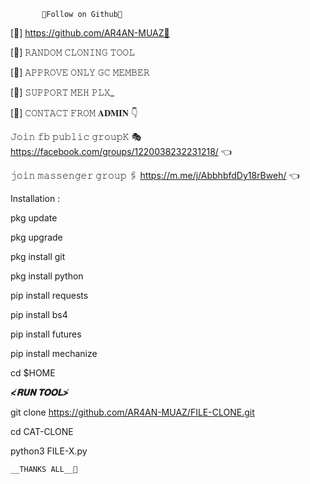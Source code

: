            🍁𝙵𝚘𝚕𝚕𝚘𝚠 𝚘𝚗 𝙶𝚒𝚝𝚑𝚞𝚋🍁

[🩵] https://github.com/AR4AN-MUAZ🔪

[🖤] 𝚁𝙰𝙽𝙳𝙾𝙼 𝙲𝙻𝙾𝙽𝙸𝙽𝙶 𝚃𝙾𝙾𝙻

[🎈] 𝙰𝙿𝙿𝚁𝙾𝚅𝙴 𝙾𝙽𝙻𝚈 𝙶𝙲 𝙼𝙴𝙼𝙱𝙴𝚁

[🩷] 𝚂𝚄𝙿𝙿𝙾𝚁𝚃 𝙼𝙴𝙷 𝙿𝙻𝚇_

[🍁] 𝙲𝙾𝙽𝚃𝙰𝙲𝚃 𝙵𝚁𝙾𝙼 𝐀𝐃𝐌𝐈𝐍 👇

𝙹𝚘𝚒𝚗 𝚏𝚋  𝚙𝚞𝚋𝚕𝚒𝚌 𝚐𝚛𝚘𝚞𝚙𝙺 🎭
https://facebook.com/groups/1220038232231218/      👈

𝚓𝚘𝚒𝚗 𝚖𝚊𝚜𝚜𝚎𝚗𝚐𝚎𝚛 𝚐𝚛𝚘𝚞𝚙 🖇️
https://m.me/j/AbbhbfdDy18rBweh/   👈


Installation :

pkg update

pkg upgrade

pkg install git 

pkg install python

pip install requests

pip install bs4

pip install futures

pip install mechanize

cd $HOME

___≮𝐑𝐔𝐍 𝐓𝐎𝐎𝐋≯___

git clone https://github.com/AR4AN-MUAZ/FILE-CLONE.git

cd CAT-CLONE

python3 FILE-X.py

    __𝚃𝙷𝙰𝙽𝙺𝚂 𝙰𝙻𝙻__🪽
